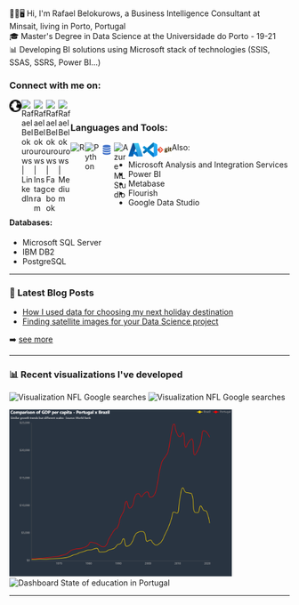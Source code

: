 🧔🏻🖥 Hi, I'm Rafael Belokurows, a Business Intelligence Consultant at Minsait, living in Porto, Portugal  
🎓 Master's Degree in Data Science at the Universidade do Porto - 19-21  
📊 Developing BI solutions using Microsoft stack of technologies (SSIS, SSAS, SSRS, Power BI...)


### Connect with me on:

[<img align="left" alt="codeSTACKr.com" width="22px" src="https://raw.githubusercontent.com/iconic/open-iconic/master/svg/globe.svg" />][website]
[<img align="left" alt="Rafael Belokurows | LinkedIn" width="22px" src="https://raw.githubusercontent.com/gauravghongde/social-icons/master/PNG/Color/LinkedIN.png" />][linkedin]
[<img align="left" alt="Rafael Belokurows | Instagram" width="22px" src="https://raw.githubusercontent.com/gauravghongde/social-icons/master/PNG/Color/Instagram.png" />][instagram]
[<img align="left" alt="Rafael Belokurows | Facebook" width="22px" src="https://raw.githubusercontent.com/gauravghongde/social-icons/master/PNG/Color/Facebook.png" />][facebook]
[<img align="left" alt="Rafael Belokurows | Medium" width="22px" src="https://raw.githubusercontent.com/gauravghongde/social-icons/master/PNG/Color/Medium.png"/>][medium]

<br />

### Languages and Tools:

[<img align="left" alt="R" width="26px" src="https://raw.githubusercontent.com/abranhe/programming-languages-logos/master/src/r/r_32x32.png"/>][website]
[<img align="left" alt="Python" width="26px" src="https://raw.githubusercontent.com/abranhe/programming-languages-logos/master/src/python/python_32x32.png"/>][website]
[<img align="left" alt="SQL" width="26px" src="https://raw.githubusercontent.com/github/explore/80688e429a7d4ef2fca1e82350fe8e3517d3494d/topics/sql/sql.png" />][website]
[<img align="left" alt="Azure ML Studio" width="26px" src="https://i1.wp.com/blog.sysfore.com/wp-content/uploads/2014/12/Machine-Learning.png" />][website]
[<img align="left" alt="Azure ML Studio" width="26px" src="https://raw.githubusercontent.com/devicons/devicon/2ae2a900d2f041da66e950e4d48052658d850630/icons/azure/azure-original.svg" />][website]
[<img align="left" alt="Visual Studio Code" width="26px" src="https://raw.githubusercontent.com/github/explore/80688e429a7d4ef2fca1e82350fe8e3517d3494d/topics/visual-studio-code/visual-studio-code.png" />][website]
[<img align="left" alt="Git" width="26px" src="https://raw.githubusercontent.com/github/explore/80688e429a7d4ef2fca1e82350fe8e3517d3494d/topics/git/git.png" />][website]  

Also:
* Microsoft Analysis and Integration Services
* Power BI
* Metabase
* Flourish
* Google Data Studio

#### Databases:
* Microsoft SQL Server
* IBM DB2
* PostgreSQL

---

### 📕 Latest Blog Posts

- [How I used data for choosing my next holiday destination](https://towardsdatascience.com/how-i-used-data-for-choosing-my-next-holiday-destination-21b3519fe995)
- [Finding satellite images for your Data Science project](https://towardsdatascience.com/finding-satellite-images-for-your-data-science-project-888695361925)

➡️ [see more](https://rafabelokurows.github.io/)

---

### :bar_chart: Recent visualizations I've developed

<p float="left">
  <img alt="Visualization NFL Google searches" width="400" src="https://miro.medium.com/max/1125/1*jIIkK1AUn-x6F3Z1y7BWoQ.png"/>
  <img alt="Visualization NFL Google searches" width="400" src="https://miro.medium.com/max/2700/0*0o0N6Ml1UzJG6zEZ"/>
</p>
<p float="left">
  <img alt="GDP per capita Brazil x Portugal" src="https://raw.githubusercontent.com/rafabelokurows/gdp-studies/main/out/gdppercapPlot.png" width="400">
  <img alt="Dashboard State of education in Portugal" src="https://raw.githubusercontent.com/rafabelokurows/rafabelokurows.github.io/master/assets/images/Dashboard%20-%20State%20of%20education%20in%20Portugal.png" width="400">
</p>

---

[website]: https://rafabelokurows.github.io/
[instagram]: https://instagram.com/rafabws
[linkedin]: https://linkedin.com/in/rafael-belokurows
[facebook]: https://www.facebook.com/rafael.belokurows
[medium]: https://rafabelokurows.medium.com/
